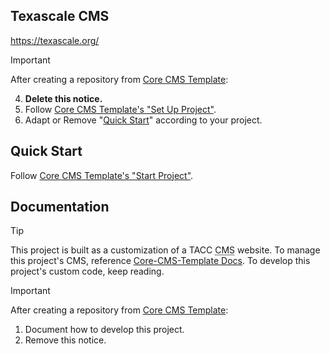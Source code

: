 ## Texascale CMS

https://texascale.org/

> [!IMPORTANT]
> After creating a repository from [Core CMS Template]:
>
> 4. **Delete this notice.**
> 5. Follow [Core CMS Template's "Set Up Project"][core-cms-template-setup].
> 6. Adapt or Remove "[Quick Start](#quick-start)" according to your project.

## Quick Start

Follow [Core CMS Template's "Start Project"][core-cms-template-start].

## Documentation

> [!TIP]
> This project is built as a customization of a TACC <abbr title="Content Management System">CMS</abbr> website. To manage this project's CMS, reference [Core-CMS-Template Docs][core-cms-template-docs]. To develop this project's custom code, keep reading.

> [!IMPORTANT]
> After creating a repository from [Core CMS Template]:
>
> 1. Document how to develop this project.
> 2. Remove this notice.


<!-- Link Aliases -->

[Core CMS]: https://github.com/TACC/Core-CMS
[Core CMS Template]: https://github.com/TACC/Core-CMS-Template
[Core Portal Deployments]: https://github.com/TACC/Core-Portal-Deployments

[core-cms-template-setup]: https://github.com/TACC/Core-CMS-Template/blob/v0.1.3/docs/create-project.md#set-up-project
[core-cms-template-start]: https://github.com/TACC/Core-CMS-Template/blob/v0.1.3/docs/start-project.md#start-project
[core-cms-template-docs]: https://github.com/TACC/Core-CMS-Template/blob/v0.1.3/docs/README.md#tacc-custom-cms

